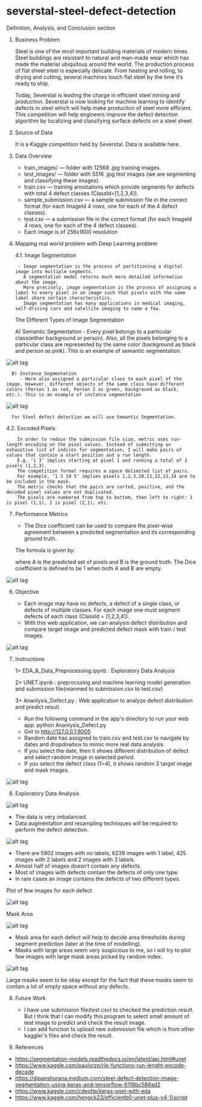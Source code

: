 # severstal-steel-defect-detection

Definition, Analysis, and Conclusion section

1. Business Problem

    Steel is one of the most important building materials of modern times. Steel buildings are resistant to natural and man-made wear which has made the material ubiquitous around the world. The production process of flat sheet steel is especially delicate. From heating and rolling, to drying and cutting, several machines touch flat steel by the time it’s ready to ship.
    
    Today, Severstal is leading the charge in efficient steel mining and production. Severstal is now looking for machine learning to identify defects in steel which will help make production of steel more efficient. This competition will help engineers improve the defect detection algorithm by localizing and classifying surface defects on a steel sheet.

2. Source of Data
    
    It is a Kaggle competition held by Severstal. Data is available here.
3. Data Overview

   - train_images/ — folder with 12568 .jpg training images.
   - test_images/ — folder with 5516 .jpg test images (we are segmenting and classifying these images).
   - train.csv — training annotations which provide segments for defects with total 4 defect classes (ClassId=[1,2,3,4]).
   - sample_submission.csv — a sample submission file in the correct format (for each ImageId 4 rows, one for each of the 4 defect classes).
   - test.csv — a submission file in the correct format (for each ImageId 4 rows, one for each of the 4 defect classes).
   - Each image is of 256x1600 resolution
   
4. Mapping real world problem with Deep Learning problem

   4.1. Image Segmentation

        - Image segmentation is the process of partitioning a digital image into multiple segments. 
          A segmentation model returns much more detailed information about the image. 
          More precisely, image segmentation is the process of assigning a label to every pixel in an image such that pixels with the same label share certain characteristics. 
          Image segmentation has many applications in medical imaging, self-driving cars and satellite imaging to name a few.

   The Different Types of Image Segmentation

      A) Semantic Segmentation
         - Every pixel belongs to a particular class(either background or person). Also, all the pixels belonging to a particular class are represented by the same color (background as black and person as pink). This is an example of semantic segmentation.
            
![alt tag](https://github.com/changhyucklee/severstal-steel-defect-detection/blob/main/asset/SemanticSegmentation.png)
    
      B) Instance Segmentation
         - Here also assigned a particular class to each pixel of the image. However, different objects of the same class have different colors (Person 1 as red, Person 2 as green, background as black, etc.). This is an example of instance segmentation

![alt tag](https://github.com/changhyucklee/severstal-steel-defect-detection/blob/main/asset/InstanceSegmentation.png)

      For Steel defect detection we will use Semantic Segmentation.

   4.2. Encoded Pixels

        In order to reduce the submission file size, metric uses run-length encoding on the pixel values. Instead of submitting an exhaustive list of indices for segmentation, I will make pairs of values that contain a start position and a run length. 
        E.g. ‘1 3’ implies starting at pixel 1 and running a total of 3 pixels (1,2,3).
        The competition format requires a space delimited list of pairs. 
        For example, ‘1 3 10 5’ implies pixels 1,2,3,10,11,12,13,14 are to be included in the mask. 
        The metric checks that the pairs are sorted, positive, and the decoded pixel values are not duplicated. 
        The pixels are numbered from top to bottom, then left to right: 1 is pixel (1,1), 2 is pixel (2,1), etc.

7. Performance Metrics

   - The Dice coefficient can be used to compare the pixel-wise agreement between a predicted segmentation and its corresponding ground truth.

   The formula is given by:

   where A is the predicted set of pixels and B is the ground truth. The Dice coefficient is defined to be 1 when both A and B are empty.

![alt tag](https://github.com/changhyucklee/severstal-steel-defect-detection/blob/main/asset/PerformnaceMetrics.png)

6. Objective
  
   - Each image may have no defects, a defect of a single class, or defects of multiple classes. For each image one must segment defects of each class (ClassId = [1,2,3,4]).
   - With this web application, we can analysis defect distribution  and compare target image and predicted defect mask with train / test images.

![alt tag](https://github.com/changhyucklee/severstal-steel-defect-detection/blob/main/asset/SteelDefectDectionScreen.png)

7. Instructions

   1> EDA_&_Data_Preprocessing.ipynb : Exploratory Data Analysis
   
   2> UNET.ipynb : preprocssing and machine learning model generation and submission file(reanmed to submission.csv to test.csv)
   
   3> Ananlysis_Defect.py : Web application to analyze defect distribution and predict result.
      - Run the following command in the app's directory to run your web app. python Ananlysis_Defect.py 
      - Got to http://127.0.0.1:8005
      - Random date has assigned to train.csv and test.csv to navigate by dates and dropdowbox to mimic more real data analysis.
      - If you select the date, then it shows different distribution of defect and select random image in selected period.
      - If you select the defect class (1~4), it shows random 3 target image and mask images.

![alt tag](https://github.com/changhyucklee/severstal-steel-defect-detection/blob/main/asset/SteelDefectDectionScreen2.png)   

8. Exploratory Data Analysis

![alt tag](https://github.com/changhyucklee/severstal-steel-defect-detection/blob/main/asset/DefectDistribution.png)

  - The data is very imbalanced.
  - Data augmentation and resampling techniques will be required to perform the defect detection.

![alt tag](https://github.com/changhyucklee/severstal-steel-defect-detection/blob/main/asset/NoOfLabelsPerImage.png)

  - There are 5902 images with no labels, 6239 images with 1 label, 425 images with 2 labels and 2 images with 3 labels.
  - Almost half of images doesn’t contain any defects.
  - Most of images with defects contain the defects of only one type.
  - In rare cases an image contains the defects of two different types.

Plot of few images for each defect

![alt tag](https://github.com/changhyucklee/severstal-steel-defect-detection/blob/main/asset/ImageForEachDefect.png)

Mask Area

![alt tag](https://github.com/changhyucklee/severstal-steel-defect-detection/blob/main/asset/MaskArea.png)

  - Mask area for each defect will help to decide area thresholds during segment prediction (later at the time of modelling).
  - Masks with large areas seem very suspicious to me, so I will try to plot few images with large mask areas picked by random index.

![alt tag](https://github.com/changhyucklee/severstal-steel-defect-detection/blob/main/asset/Defect_3_image.png)

   Large masks seem to be okay except for the fact that these masks seem to contain a lot of empty space without any defects.
   
8. Future Work
   - I have use submission file(test.csv) to checked the prediction result.
     But I think that I can modify this program to select small amount of test image to predict and check the result image.
   - I can add function to upload new submission file which is from other kaggler's files and check the result.

10. References
  - https://segmentation-models.readthedocs.io/en/latest/api.html#unet
  - https://www.kaggle.com/paulorzp/rle-functions-run-lenght-encode-decode
  - https://dipanshurana.medium.com/steel-defect-detection-image-segmentation-using-keras-and-tensorflow-6118bc586ad2
  - https://www.kaggle.com/cdeotte/keras-unet-with-eda
  - https://www.kaggle.com/hengck23/efficientb0-unet-plus-v4-1/script
